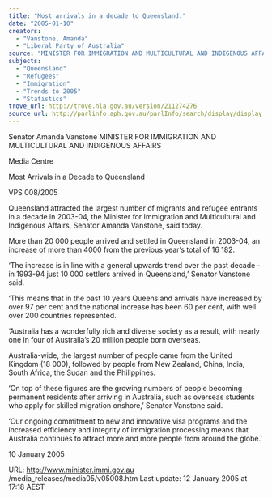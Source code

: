```yaml
---
title: "Most arrivals in a decade to Queensland."
date: "2005-01-10"
creators:
  - "Vanstone, Amanda"
  - "Liberal Party of Australia"
source: "MINISTER FOR IMMIGRATION AND MULTICULTURAL AND INDIGENOUS AFFAIRS"
subjects:
  - "Queensland"
  - "Refugees"
  - "Immigration"
  - "Trends to 2005"
  - "Statistics"
trove_url: http://trove.nla.gov.au/version/211274276
source_url: http://parlinfo.aph.gov.au/parlInfo/search/display/display.w3p;query=Id%3A%22media/pressrel/XFXE6%22
---
```


 Senator Amanda Vanstone  MINISTER FOR IMMIGRATION AND MULTICULTURAL AND INDIGENOUS AFFAIRS

 Media Centre

 Most Arrivals in a Decade to Queensland

 VPS 008/2005

 Queensland attracted the largest number of migrants and refugee entrants in a decade in 2003-04, the Minister for Immigration and Multicultural  and Indigenous Affairs, Senator Amanda Vanstone, said today.

 More than 20 000 people arrived and settled in Queensland in 2003-04, an increase of more than 4000 from the previous year’s total of 16 182.

 ‘The increase is in line with a general upwards trend over the past decade - in 1993-94 just 10 000 settlers arrived in Queensland,’ Senator  Vanstone said.

 ‘This means that in the past 10 years Queensland arrivals have increased by over 97 per cent and the national increase has been 60 per cent, with  well over 200 countries represented.

 ‘Australia has a wonderfully rich and diverse society as a result, with nearly one in four of Australia’s 20 million people born overseas.

 Australia-wide, the largest number of people came from the United Kingdom (18 000), followed by people from New Zealand, China, India, South  Africa, the Sudan and the Philippines.

 ‘On top of these figures are the growing numbers of people becoming permanent residents after arriving in Australia, such as overseas students  who apply for skilled migration onshore,’ Senator Vanstone said.

 ‘Our ongoing commitment to new and innovative visa programs and the increased efficiency and integrity of immigration processing means that  Australia continues to attract more and more people from around the globe.’ 

 10 January 2005

 URL: http://www.minister.immi.gov.au /media_releases/media05/v05008.htm  Last update: 12 January 2005 at 17:18 AEST 

